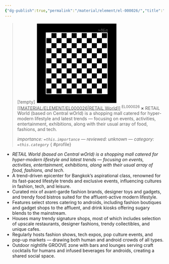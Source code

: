 ```yaml
---
{"dg-publish":true,"permalink":"/material/element/el-000026/","title":"RETAiL World","tags":["-element","-priority/minus"]}
---
```


>[!empty]
> ![PlaceholderIcon.png|icon](/img/user/RESOURCE/ASSET/OTHER/PlaceholderIcon.png) <u class="title">[[MATERIAL/ELEMENT/EL000026\|RETAiL World]]</u> <sup class="title">EL000026</sup> <b class="title">×</b>
> RETAiL World (based on Central wOrld) is a shopping mall catered for hyper-modern lifestyle and latest trends — focusing on events, activities, entertainment, exhibitions, along with their usual array of food, fashions, and tech.
> 
> <i class="small">importance: `=this.importance` — reviewed: unknown — category: `=this.category`</i>
{ #profile}


- *RETAiL World (based on Central wOrld) is a shopping mall catered for hyper-modern lifestyle and latest trends — focusing on events, activities, entertainment, exhibitions, along with their usual array of food, fashions, and tech.*
- A trend-driven epicenter for Bangkok’s aspirational class, renowned for its fast-paced lifestyle trends and exclusive events, influencing cultures in fashion, tech, and leisure.
- Curated mix of avant-garde fashion brands, designer toys and gadgets, and trendy food bistros suited for the affluent-active modern lifestyle.
- Features select stores catering to androids, including fashion boutiques and gadget shops to the affluent, and drink kiosks offering sugary blends to the mainstream.
- Houses many trendy signature shops, most of which includes selection of upscale restaurants, designer fashions, trendy collectibles, and unique cafes.
- Regularly hosts fashion shows, tech expos, pop culture events, and pop-up markets — drawing both human and android crowds of all types.
- Outdoor nightlife GROOVE zone with bars and lounges serving craft cocktails for humans and infused beverages for androids, creating a shared social space.